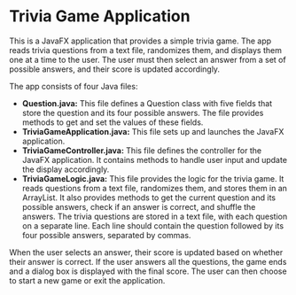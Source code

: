 # Trivia Game Application
This is a JavaFX application that provides a simple trivia game. The app reads trivia questions from a text file, randomizes them, and displays them one at a time to the user. The user must then select an answer from a set of possible answers, and their score is updated accordingly.

The app consists of four Java files:

- **Question.java:** This file defines a Question class with five fields that store the question and its four possible answers. The file provides methods to get and set the values of these fields.
- **TriviaGameApplication.java:** This file sets up and launches the JavaFX application.
- **TriviaGameController.java:** This file defines the controller for the JavaFX application. It contains methods to handle user input and update the display accordingly.
- **TriviaGameLogic.java:** This file provides the logic for the trivia game. It reads questions from a text file, randomizes them, and stores them in an ArrayList. It also provides methods to get the current question and its possible answers, check if an answer is correct, and shuffle the answers.
The trivia questions are stored in a text file, with each question on a separate line. Each line should contain the question followed by its four possible answers, separated by commas.

When the user selects an answer, their score is updated based on whether their answer is correct. If the user answers all the questions, the game ends and a dialog box is displayed with the final score. The user can then choose to start a new game or exit the application.





